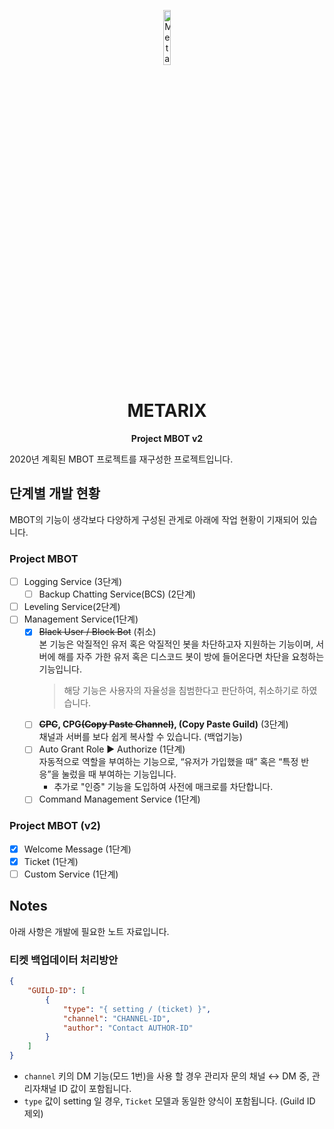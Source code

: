 <p align="center">
    <img src="https://user-images.githubusercontent.com/16767890/130764254-cb2d7a62-a19d-4c10-92a0-9b897910a7fc.png" width="15%" alt="Metarix BOT"/>
</p>
<h1 align="center">METARIX</h1>
<p align="center">
   <b>Project MBOT v2</b>
</p>
2020년 계획된 MBOT 프로젝트를 재구성한 프로젝트입니다.

## 단계별 개발 현황

MBOT의 기능이 생각보다 다양하게 구성된 관게로 아래에 작업 현황이 기재되어 있습니다.

### Project MBOT
* [ ] Logging Service (3단계)
    * [ ] Backup Chatting Service(BCS) (2단계)
* [ ] Leveling Service(2단계)
* [ ] Management Service(1단계)
    * [x] ~~Black User / Block Bot~~ (취소)<br/>
      본 기능은 악질적인 유저 혹은 악질적인 봇을 차단하고자 지원하는 기능이며, 서버에 해를 자주 가한 유저 혹은 디스코드 봇이 방에 들어온다면 차단을 요청하는 기능입니다.
      > 해당 기능은 사용자의 자율성을 침범한다고 판단하여, 취소하기로 하였습니다.
    * [ ] **~~CPC~~, CPG~~(Copy Paste Channel)~~, (Copy Paste Guild)** (3단계)<br/>
      채널과 서버를 보다 쉽게 복사할 수 있습니다. (백업기능)
    * [ ] Auto Grant Role ▶ Authorize (1단계)<br/>
      자동적으로 역할을 부여하는 기능으로, “유저가 가입했을 때” 혹은 “특정 반응”을 눌렀을 때 부여하는 기능입니다.
      + 추가로 "인증" 기능을 도입하여 사전에 매크로를 차단합니다.
    * [ ] Command Management Service (1단계)
    
### Project MBOT (v2)
* [x] Welcome Message (1단계)
* [x] Ticket (1단계)
* [ ] Custom Service (1단계)

## Notes
아래 사항은 개발에 필요한 노트 자료입니다.

### 티켓 백업데이터 처리방안
```json
{
    "GUILD-ID": [
        {
            "type": "{ setting / (ticket) }",
            "channel": "CHANNEL-ID",
            "author": "Contact AUTHOR-ID"
        }
    ]
}
```
* `channel` 키의 DM 기능(모드 1번)을 사용 할 경우 관리자 문의 채널 ↔ DM 중, 관리자채널 ID 값이 포함됩니다.
* `type` 값이 setting 일 경우, `Ticket` 모델과 동일한 양식이 포함됩니다. (Guild ID 제외)